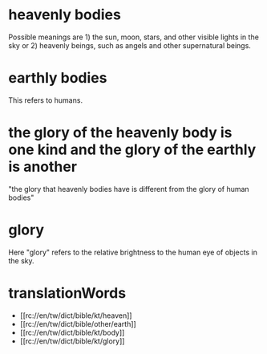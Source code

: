 # heavenly bodies

Possible meanings are 1) the sun, moon, stars, and other visible lights in the sky or 2) heavenly beings, such as angels and other supernatural beings.

# earthly bodies

This refers to humans.

# the glory of the heavenly body is one kind and the glory of the earthly is another

"the glory that heavenly bodies have is different from the glory of human bodies"

# glory

Here "glory" refers to the relative brightness to the human eye of objects in the sky.

# translationWords

* [[rc://en/tw/dict/bible/kt/heaven]]
* [[rc://en/tw/dict/bible/other/earth]]
* [[rc://en/tw/dict/bible/kt/body]]
* [[rc://en/tw/dict/bible/kt/glory]]